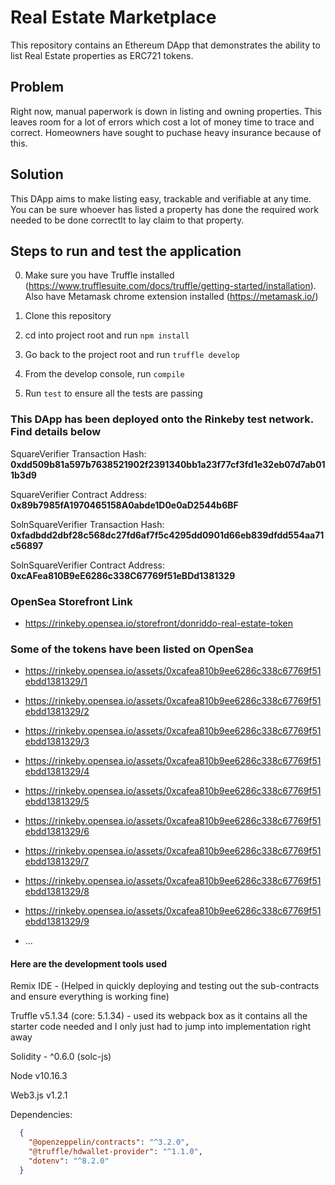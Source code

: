 # Real Estate Marketplace

This repository contains an Ethereum DApp that demonstrates the ability to list Real Estate properties as ERC721 tokens.

## Problem

Right now, manual paperwork is down in listing and owning properties. This leaves room for a lot of errors which cost a lot of money time to trace and correct. Homeowners have sought to puchase heavy insurance because of this.

## Solution

This DApp aims to make listing easy, trackable and verifiable at any time. You can be sure whoever has listed a property has done the required work needed to be done correctlt to lay claim to that property.


## Steps to run and test the application

0. Make sure you have Truffle installed (https://www.trufflesuite.com/docs/truffle/getting-started/installation). Also have Metamask chrome extension installed (https://metamask.io/)

1. Clone this repository

2. cd into project root and run `npm install`

4. Go back to the project root and run `truffle develop`

5. From the develop console, run `compile`

6. Run `test` to ensure all the tests are passing



### This DApp has been deployed onto the Rinkeby test network. Find details below

SquareVerifier Transaction Hash: **0xdd509b81a597b7638521902f2391340bb1a23f77cf3fd1e32eb07d7ab011b3d9**

SquareVerifier Contract Address: **0x89b7985fA1970465158A0abde1D0e0aD2544b6BF**

SolnSquareVerifier Transaction Hash: **0xfadbdd2dbf28c568dc27fd6af7f5c4295dd0901d66eb839dfdd554aa71c56897**

SolnSquareVerifier Contract Address: **0xcAFea810B9eE6286c338C67769f51eBDd1381329**

### OpenSea Storefront Link
- https://rinkeby.opensea.io/storefront/donriddo-real-estate-token


### Some of the tokens have been listed on OpenSea
- https://rinkeby.opensea.io/assets/0xcafea810b9ee6286c338c67769f51ebdd1381329/1

- https://rinkeby.opensea.io/assets/0xcafea810b9ee6286c338c67769f51ebdd1381329/2

- https://rinkeby.opensea.io/assets/0xcafea810b9ee6286c338c67769f51ebdd1381329/3

- https://rinkeby.opensea.io/assets/0xcafea810b9ee6286c338c67769f51ebdd1381329/4

- https://rinkeby.opensea.io/assets/0xcafea810b9ee6286c338c67769f51ebdd1381329/5

- https://rinkeby.opensea.io/assets/0xcafea810b9ee6286c338c67769f51ebdd1381329/6

- https://rinkeby.opensea.io/assets/0xcafea810b9ee6286c338c67769f51ebdd1381329/7

- https://rinkeby.opensea.io/assets/0xcafea810b9ee6286c338c67769f51ebdd1381329/8

- https://rinkeby.opensea.io/assets/0xcafea810b9ee6286c338c67769f51ebdd1381329/9

- ...

#### Here are the development tools used

Remix IDE - (Helped in quickly deploying and testing out the sub-contracts and ensure everything is working fine)

Truffle v5.1.34 (core: 5.1.34) - used its webpack box as it contains all the starter code needed and I only just had to jump into implementation right away

Solidity - ^0.6.0 (solc-js)

Node v10.16.3

Web3.js v1.2.1

Dependencies:

```json
  {
    "@openzeppelin/contracts": "^3.2.0",
    "@truffle/hdwallet-provider": "^1.1.0",
    "dotenv": "^8.2.0"
  }
```
